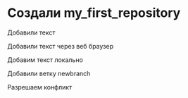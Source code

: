 # Создали my_first_repository

Добавили текст

Добавили текст через веб браузер

Добавим текст локально

Добавили ветку newbranch

Разрешаем конфликт
